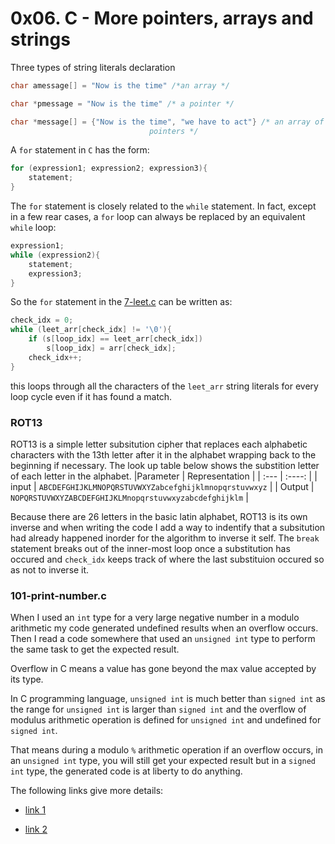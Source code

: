 # 0x06. C - More pointers, arrays and strings

Three types of string literals declaration

```C
char amessage[] = "Now is the time" /*an array */

char *pmessage = "Now is the time" /* a pointer */

char *message[] = {"Now is the time", "we have to act"} /* an array of
							   pointers */

```

A `for` statement in `C` has the form:
```c
for (expression1; expression2; expression3){
	statement;
}
```

The `for` statement is closely related to the `while` statement. In
fact, except in a few rear cases, a `for` loop can always be replaced by
an equivalent `while` loop:
```c
expression1;
while (expression2){
	statement;
	expression3;
}
```


So the `for` statement in the
[7-leet.c](https://github.com/10xDatabro/alx-low_level_programming/blob/master/0x06-pointers_arrays_strings/7-leet.c)
can be written as: 
```c
check_idx = 0;
while (leet_arr[check_idx] != '\0'){
	if (s[loop_idx] == leet_arr[check_idx])
		s[loop_idx] = arr[check_idx];
	check_idx++;
}
```
this loops through all the characters of the `leet_arr` string literals
for every loop cycle even if it has found a match.
### ROT13
ROT13 is a simple letter subsitution cipher that replaces each alphabetic
characters with the 13th letter after it in the alphabet wrapping back
to the beginning if necessary. The look up table below shows the
substition letter of each letter in the alphabet.
|Parameter | Representation |
| :--- | :----: |
| input | `ABCDEFGHIJKLMNOPQRSTUVWXYZabcefghijklmnopqrstuvwxyz` |
| Output | `NOPQRSTUVWXYZABCDEFGHIJKLMnopqrstuvwxyzabcdefghijklm` |

Because there are 26 letters in the basic latin alphabet, ROT13 is its
own inverse and when writing the code I add a way to indentify that a
subsitution had already happened inorder for the algorithm to inverse it
self. The `break` statement breaks out of the inner-most loop once a
substitution has occured and `check_idx` keeps track of where the last
substituion occured so as not to inverse it.

### 101-print-number.c
When I used an `int` type for a very large negative number in a modulo
arithmetic my code generated undefined results when an overflow
occurs. Then I read a code somewhere that used an `unsigned int` type to
perform the same task to get the expected result.

Overflow in C means a value has gone beyond the max value accepted by its
type. 

In C programming language, `unsigned int` is much better than `signed
int` as the range for `unsigned int` is larger than `signed int` and the
overflow of modulus arithmetic operation is defined for `unsigned int` and
undefined for `signed int`. 

That means during a modulo `%` arithmetic operation if an overflow occurs, in 
an `unsigned int` type, you will still get your expected result but in a
`signed int` type, the generated code is at liberty to do anything.

The following links give more details:

- [link 1](https://embeddedgurus.com/stack-overflow/2009/05/signed-versus-unsigned-integers/)

- [link
2](https://embeddedgurus.com/stack-overflow/2009/08/a-tutorial-on-signed-and-unsigned-integers/#:~:text=To%20convert%20a%20signed%20integer%20to%20an%20unsigned,c%3B%20b%20%3D%20%28unsigned%20int%29a%3B%20c%20%3D%20%28int%29b%3B)
